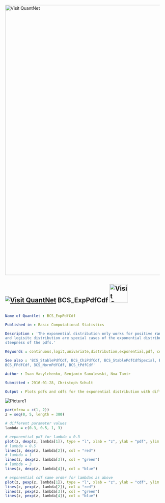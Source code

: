 
[<img src="https://github.com/QuantLet/Styleguide-and-FAQ/blob/master/pictures/banner.png" width="880" alt="Visit QuantNet">](http://quantlet.de/index.php?p=info)

## [<img src="https://github.com/QuantLet/Styleguide-and-Validation-procedure/blob/master/pictures/qloqo.png" alt="Visit QuantNet">](http://quantlet.de/) **BCS_ExpPdfCdf** [<img src="https://github.com/QuantLet/Styleguide-and-Validation-procedure/blob/master/pictures/QN2.png" width="60" alt="Visit QuantNet 2.0">](http://quantlet.de/d3/ia)

```yaml

Name of Quantlet : BCS_ExpPdfCdf

Published in : Basic Computational Statistics

Description : 'The exponential distribution only works for positive random variables. The normal
and logisitc distribution are special cases of the exponential distribution. Lambda defines the
steepness of the pdfs.'

Keywords : continuous,logit,univariate,distribution,exponential,pdf, cdf,normal,poisson

See also : 'BCS_StablePdfCdf, BCS_ChiPdfCdf, BCS_StablePdfCdfSpecial, BCS_CauchyPdfCdf,
BCS_FPdfCdf, BCS_NormPdfCdf, BCS_tPdfCdf'

Author : Ivan Vasylchenko, Benjamin Samulowski, Noa Tamir

Submitted : 2016-01-28, Christoph Schult

Output : Plots pdfs and cdfs for the exponential distribution with different lambdas.

```

![Picture1](BCS_ExpPdfCdf.png)


```r
par(mfrow = c(1, 2))
z = seq(0, 5, length = 300)

# different parameter values
lambda = c(0.3, 0.5, 1, 3)

# exponential pdf for lambda = 0.3
plot(z, dexp(z, lambda[1]), type = "l", xlab = "z", ylab = "pdf", ylim = c(0, 1))
# lambda = 0.5
lines(z, dexp(z, lambda[2]), col = "red")
# lambda = 1
lines(z, dexp(z, lambda[3]), col = "green")
# lambda = 3
lines(z, dexp(z, lambda[4]), col = "blue")

# exponential cdf same order for lambdas as above
plot(z, pexp(z, lambda[1]), type = "l", xlab = "z", ylab = "cdf", ylim = c(0, 1))
lines(z, pexp(z, lambda[2]), col = "red")
lines(z, pexp(z, lambda[3]), col = "green")
lines(z, pexp(z, lambda[4]), col = "blue")
```
